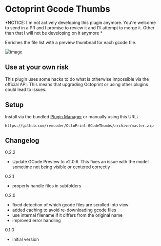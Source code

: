 # Octoprint Gcode Thumbs

*NOTICE: I'm not actively developing this plugin anymore. You're welcome to send in a PR and I promise to review it and I'll attempt to merge it. Other than that I will not be developing on it anymore *

Enriches the file list with a preview thumbnail for each gcode file.

![image](https://user-images.githubusercontent.com/461650/58376079-2ec9a400-7f62-11e9-85e0-f48329dabb2c.png)

## Use at your own risk
This plugin uses some hacks to do what is otherwise impossible via the official API. This means that upgrading Octoprint or using other plugins could lead to issues.

## Setup

Install via the bundled [Plugin Manager](https://github.com/foosel/OctoPrint/wiki/Plugin:-Plugin-Manager)
or manually using this URL:

    https://github.com/remcoder/OctoPrint-GCodeThumbs/archive/master.zip

## Changelog
0.2.2
  * Update GCode Preview to v2.0.6. This fixes an issue with the model sometime not being visible or centered correctly

0.2.1
  * properly handle files in subfolders

0.2.0
  * fixed detection of which gcode files are scrolled into view
  * added caching to avoid re-downloading gcode files
  * use internal filename if it differs from the original name
  * improved error handling

0.1.0
  * initial version

